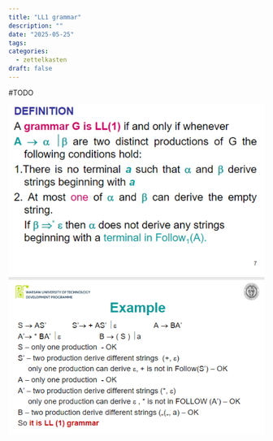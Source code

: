 ```yaml
---
title: "LL1 grammar"
description: ""
date: "2025-05-25"
tags: 
categories:
  - zettelkasten
draft: false
---
```


#TODO

![](attachments/Pasted%20image%2020250525204357.png)